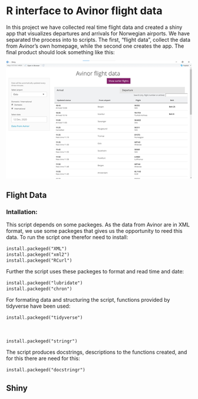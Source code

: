 # R interface to Avinor flight data

In this project we have collected real time flight data and created a shiny app that visualizes departures and arrivals for Norwegian airports. 
We have separated the process into to scripts. The first, “flight data”, collect the data from Avinor’s own homepage, while the second one creates the app. 
The final product should look something like this:

![Image of Shiny App](https://github.com/pederund/BAN400_project/blob/main/Shiny%20app%2C%20Avinor%20table.png)


## Flight Data
### Intallation:
This script depends on some packeges. As the data from Avinor are in XML format, we use some packeges that gives us the opportunity to reed this data. To run the script one therefor need to install:

    install.packeged("XML")
    install.packeged("xml2")
    install.packeged("RCurl")

Further the script uses these packeges to format and read time and date:

    install.packeged("lubridate")
    install.packeged("chron")

For formating data and structuring the script, functions provided by tidyverse have been used: 

    install.packeged("tidyverse")



    install.packeged("stringr")

The script produces docstrings, descriptions to the functions created, and for this there are need for this:

    install.packeged("docstringr")


## Shiny




